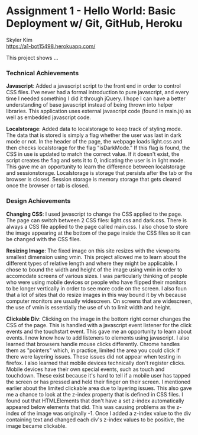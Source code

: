 Assignment 1 - Hello World: Basic Deployment w/ Git, GitHub, Heroku  
===

Skyler Kim  
https://a1-bot15498.herokuapp.com/

This project shows ...

### Technical Achievements
**Javascript**: Added a javascript script to the front end in order to control CSS files. I've never had a formal introduction
to pure javascript, and every time I needed something I did it through jQuery. I hope I can have a better understanding of 
base javascript instead of being thrown into helper libraries. This application uses external javascript code (found in
main.js) as well as embedded javascript code. 

**Localstorage**: Added data to localstorage to keep track of styling mode. The data that is stored is simply a flag whether
the user was last in dark mode or not. In the header of the page, the webpage loads light.css and then checks localstorage
for the flag "isDarkMode." If this flag is found, the CSS in use is updated to match the correct value. If it doesn't exist,
the script creates the flag and sets it to 0, indicating the user is in light mode. This gave me an opportunity to learn the 
difference between localstorage and sessionstorage. Localstorage is storage that persists after the tab or the browser is 
closed. Session storage is memory storage that gets cleared once the browser or tab is closed. 

### Design Achievements
**Changing CSS**: I used javascript to change the CSS applied to the page. The page can switch between 2 CSS files: light.css and 
dark.css. There is always a CSS file applied to the page called main.css. I also chose to store the image appearing at the 
bottom of the page inside the CSS files so it can be changed with the CSS files. 

**Resizing Image**: The fixed image on this site resizes with the viewports smallest dimension using vmin. This project allowed
me to learn about the different types of relative length and where they might be applicable. I chose to bound the width and height
of the image using vmin in order to accomodate screens of various sizes. I was particularly thinking of people who were using 
mobile devices or people who have flipped their monitors to be longer vertically in order to see more code on the screen.
I also foun that a lot of sites that do resize images in this way bound it by vh because computer monitors are usually widescreen. 
On screens that are widescreen, the use of vmin is essentially the use of vh to limit width and height. 

**Clickable Div**: Clicking on the image in the bottom right corner changes the CSS of the page. This is handled with a javascript
event listener for the click events and the touchstart event. This gave me an opportunity to learn about events. I now know how to
add listeners to elements using javascript. I also learned that browsers handle mouse clicks differently. Chrome handles them as
"pointers" which, in practice, limited the area you could click if there were layering issues. These issues did not appear when
testing in firefox. I also learned that mobile devices technically don't register clicks. Mobile devices have their own special
events, such as touch and touchdown. These exist because it's hard to tell if a mobile user has tapped the screen or has pressed 
and held their finger on their screen.
I mentioned earlier about the limited clickable area due to layering issues. This also gave me a chance to look at the z-index 
property that is defined in CSS files. I found out that HTMLElements that don't have a set z-index automatically appeared below 
elements that did. This was causing problems as the z-index of the image was originally -1. Once I added a z-index value to the 
div containing text and changed each div's z-index values to be positive, the image became clickable. 


